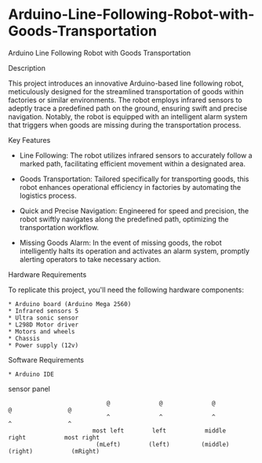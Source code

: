 # Arduino-Line-Following-Robot-with-Goods-Transportation
Arduino Line Following Robot with Goods Transportation

Description

This project introduces an innovative Arduino-based line following robot, meticulously designed for the streamlined transportation of goods within factories or similar environments. The robot employs infrared sensors to adeptly trace a predefined path on the ground, ensuring swift and precise navigation. Notably, the robot is equipped with an intelligent alarm system that triggers when goods are missing during the transportation process.

Key Features
* Line Following: The robot utilizes infrared sensors to accurately follow a marked path, facilitating efficient movement within a designated area.

* Goods Transportation: Tailored specifically for transporting goods, this robot enhances operational efficiency in factories by automating the logistics process.

* Quick and Precise Navigation: Engineered for speed and precision, the robot swiftly navigates along the predefined path, optimizing the transportation workflow.

* Missing Goods Alarm: In the event of missing goods, the robot intelligently halts its operation and activates an alarm system, promptly alerting operators to take necessary action.


Hardware Requirements

To replicate this project, you'll need the following hardware components:

	* Arduino board (Arduino Mega 2560)
	* Infrared sensors 5
	* Ultra sonic sensor
	* L298D Motor driver
	* Motors and wheels
	* Chassis
	* Power supply (12v)



Software Requirements

	* Arduino IDE


sensor panel

                                @              @              @               @                @
                                ^              ^              ^               ^                ^
                            most left        left           middle          right           most right
                             (mLeft)        (left)         (middle)        (right)           (mRight)

